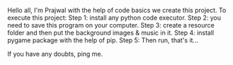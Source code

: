Hello all, I'm Prajwal with the help of code basics we create this project.
To execute this project:
Step 1: install any python code executor.
Step 2: you need to save this program on your computer.
Step 3: create a resource folder and then put the background images & music in it.
Step 4: install pygame package with the help of pip.
Step 5: Then run, that's it…

If you have any doubts, ping me.
